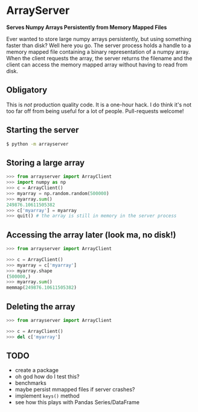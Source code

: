 ArrayServer
===========

**Serves Numpy Arrays Persistently from Memory Mapped Files**

Ever wanted to store large numpy arrays persistently, but using something faster than disk? Well here you go.  The server process holds a handle to a memory mapped file containing a binary representation of a numpy array.  When the client requests the array, the server returns the filename and the client can access the memory mapped array without having to read from disk.

Obligatory
----------

This is *not* production quality code.  It is a one-hour hack.  I do think it's not too far off from being useful for a lot of people.  Pull-requests welcome!

Starting the server
-------------------

```bash
$ python -m arrayserver
```

Storing a large array
---------------------

```python
>>> from arrayserver import ArrayClient
>>> import numpy as np
>>> c = ArrayClient()
>>> myarray = np.random.random(500000)
>>> myarray.sum()
249876.10611505382
>>> c['myarray'] = myarray
>>> quit() # the array is still in memory in the server process
```


Accessing the array later (look ma, no disk!)
---------------------------------------------

```python
>>> from arrayserver import ArrayClient

>>> c = ArrayClient()
>>> myarray = c['myarray']
>>> myarray.shape
(500000,)
>>> myarray.sum()
memmap(249876.10611505382)
```

Deleting the array
------------------

```python
>>> from arrayserver import ArrayClient

>>> c = ArrayClient()
>>> del c['myarray']
```

TODO
----

* create a package
* oh god how do I test this?
* benchmarks
* maybe persist mmapped files if server crashes?
* implement ``keys()`` method
* see how this plays with Pandas Series/DataFrame
